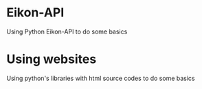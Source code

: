 # Eikon-API
Using Python Eikon-API to do some basics

# Using websites
Using python's libraries with html source codes to do some basics
